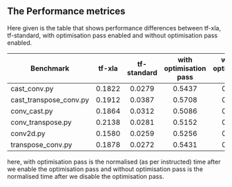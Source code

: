 ## The Performance metrices

Here given is the table that shows performance differences between tf-xla, tf-standard, with optimisation pass enabled and without optimisation pass enabled.

| Benchmark        | tf-xla          | tf-standard  |  with optimisation pass  |  without optimisation pass |
| ---------------- |:---------------:| :-----------:| :----------------------: |  :------------------------:|
| cast_conv.py     | 0.1822 | 0.0279  | 0.5437 | 0.5143 |
| cast_transpose_conv.py         |   0.1912   |  0.0387  | 0.5708 | 0.4962 |
| conv_cast.py    |   0.1864    | 0.0312    |  0.5086 |  0.4806 |
| conv_transpose.py    |   0.2138   |  0.0281  | 0.5152 |  0.4804 |
| conv2d.py    |   0.1580   |  0.0259   | 0.5256 | 0.4571 |
| transpose_conv.py    |   0.1878   |  0.0272   |  0.5431 | 0.5271 |

here, with optimisation pass is the normalised (as per instructed) time after we enable the optimisation pass and without optimisation pass is the normalised time after we disable the optimisation pass.